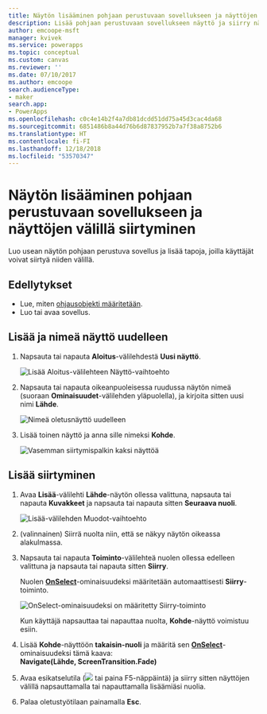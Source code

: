 ```yaml
---
title: Näytön lisääminen pohjaan perustuvaan sovellukseen ja näyttöjen välillä siirtyminen | Microsoft Docs
description: Lisää pohjaan perustuvaan sovellukseen näyttö ja siirry näytöstä toiseen eteen- ja taaksepäin osoittavilla nuolilla PowerAppsissa
author: emcoope-msft
manager: kvivek
ms.service: powerapps
ms.topic: conceptual
ms.custom: canvas
ms.reviewer: ''
ms.date: 07/10/2017
ms.author: emcoope
search.audienceType:
- maker
search.app:
- PowerApps
ms.openlocfilehash: c0c4e14b2f4a7db81dcdd51dd75a45d3cac4da68
ms.sourcegitcommit: 6851486b8a44d76b6d87837952b7a7f38a8752b6
ms.translationtype: HT
ms.contentlocale: fi-FI
ms.lasthandoff: 12/18/2018
ms.locfileid: "53570347"
---
```

# <a name="add-a-screen-to-a-canvas-app-and-navigate-between-screens"></a>Näytön lisääminen pohjaan perustuvaan sovellukseen ja näyttöjen välillä siirtyminen

Luo usean näytön pohjaan perustuva sovellus ja lisää tapoja, joilla käyttäjät voivat siirtyä niiden välillä.

## <a name="prerequisites"></a>Edellytykset

* Lue, miten [ohjausobjekti määritetään](add-configure-controls.md).
* Luo tai avaa sovellus.

## <a name="add-and-rename-a-screen"></a>Lisää ja nimeä näyttö uudelleen

1. Napsauta tai napauta **Aloitus**-välilehdestä **Uusi näyttö**.

    ![Lisää Aloitus-välilehteen Näyttö-vaihtoehto](./media/add-screen-context-variables/add-screen.png)

2. Napsauta tai napauta oikeanpuoleisessa ruudussa näytön nimeä (suoraan **Ominaisuudet**-välilehden yläpuolella), ja kirjoita sitten uusi nimi **Lähde**.

    ![Nimeä oletusnäyttö uudelleen](./media/add-screen-context-variables/name-source-screen.png)

3. Lisää toinen näyttö ja anna sille nimeksi **Kohde**.

    ![Vasemman siirtymispalkin kaksi näyttöä](./media/add-screen-context-variables/two-screens-in-nav.png)

## <a name="add-navigation"></a>Lisää siirtyminen
1. Avaa **Lisää**-välilehti **Lähde**-näytön ollessa valittuna, napsauta tai napauta **Kuvakkeet** ja napsauta tai napauta sitten **Seuraava nuoli**.  

    ![Lisää-välilehden Muodot-vaihtoehto](./media/add-screen-context-variables/add-next-arrow.png)

2. (valinnainen) Siirrä nuolta niin, että se näkyy näytön oikeassa alakulmassa.

3. Napsauta tai napauta **Toiminto**-välilehteä nuolen ollessa edelleen valittuna ja napsauta tai napauta sitten **Siirry**.

    Nuolen **[OnSelect](controls/properties-core.md)**-ominaisuudeksi määritetään automaattisesti **Siirry**-toiminto.  

    ![OnSelect-ominaisuudeksi on määritetty Siirry-toiminto](./media/add-screen-context-variables/onselect-default.png)

    Kun käyttäjä napsauttaa tai napauttaa nuolta, **Kohde**-näyttö voimistuu esiin.

4. Lisää **Kohde**-näyttöön **takaisin-nuoli** ja määritä sen **[OnSelect](controls/properties-core.md)**-ominaisuudeksi tämä kaava:
   <br>**Navigate(Lähde, ScreenTransition.Fade)**

5. Avaa esikatselutila (![](./media/add-screen-context-variables/preview.png) tai paina F5-näppäintä) ja siirry sitten näyttöjen välillä napsauttamalla tai napauttamalla lisäämiäsi nuolia.

6. Palaa oletustyötilaan painamalla **Esc**.

